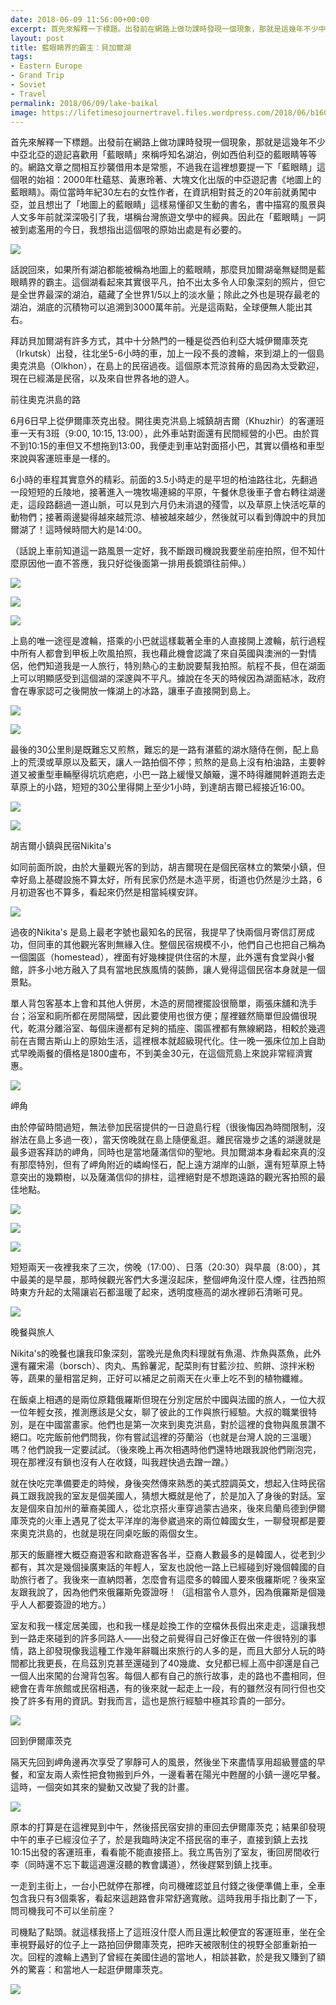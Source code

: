 ```yaml
---
date: 2018-06-09 11:56:00+00:00
excerpt: 首先來解釋一下標題。出發前在網路上做功課時發現一個現象，那就是這幾年不少中亞北亞的遊記喜歡用「藍眼睛」來稱呼知名湖泊，例如西伯利亞的藍眼睛等等的。網路文章之間相互抄襲借用本是常態，不過我在這裡想要提一下「藍眼睛」這個哏的始祖：2000年杜蘊慈、黃惠玲著、大塊文化出版的中亞遊記書《地圖上的藍眼睛》。兩位當時年紀30左右的女性作者，在資訊相對貧乏的20年前就勇闖中亞，並且想出了「地圖上的藍眼睛」這樣易懂卻又生動的書名，書中描寫的風景與人文多年前就深深吸引了我，堪稱台灣旅遊文學中的經典。因此在「藍眼睛」一詞被到處濫用的今日，我想指出這個哏的原始出處是有必要的。
layout: post
title: 藍眼睛界的霸主：貝加爾湖
tags:
- Eastern Europe
- Grand Trip
- Soviet
- Travel
permalink: 2018/06/09/lake-baikal
image: https://lifetimesojournertravel.files.wordpress.com/2018/06/b160c-img_6214.jpg
---
```


首先來解釋一下標題。出發前在網路上做功課時發現一個現象，那就是這幾年不少中亞北亞的遊記喜歡用「藍眼睛」來稱呼知名湖泊，例如西伯利亞的藍眼睛等等的。網路文章之間相互抄襲借用本是常態，不過我在這裡想要提一下「藍眼睛」這個哏的始祖：2000年杜蘊慈、黃惠玲著、大塊文化出版的中亞遊記書《地圖上的藍眼睛》。兩位當時年紀30左右的女性作者，在資訊相對貧乏的20年前就勇闖中亞，並且想出了「地圖上的藍眼睛」這樣易懂卻又生動的書名，書中描寫的風景與人文多年前就深深吸引了我，堪稱台灣旅遊文學中的經典。因此在「藍眼睛」一詞被到處濫用的今日，我想指出這個哏的原始出處是有必要的。




[![](https://lifetimesojournertravel.files.wordpress.com/2018/06/b160c-img_6214.jpg?w=300)](https://lifetimesojournertravel.files.wordpress.com/2018/06/b160c-img_6214.jpg)



話說回來，如果所有湖泊都能被稱為地圖上的藍眼睛，那麼貝加爾湖毫無疑問是藍眼睛界的霸主。這個湖看起來其實很平凡，拍不出太多令人印象深刻的照片，但它是全世界最深的湖泊，蘊藏了全世界1/5以上的淡水量；除此之外也是現存最老的湖泊，湖底的沉積物可以追溯到3000萬年前。光是這兩點，全球便無人能出其右。

拜訪貝加爾湖有許多方式，其中十分熱門的一種是從西伯利亞大城伊爾庫茨克（Irkutsk）出發，往北坐5-6小時的車，加上一段不長的渡輪，來到湖上的一個島奧克洪島（Olkhon），在島上的民宿過夜。這個原本荒涼貧瘠的島因為太受歡迎，現在已經滿是民宿，以及來自世界各地的遊人。

前往奧克洪島的路

6月6日早上從伊爾庫茨克出發。開往奧克洪島上城鎮胡吉爾（Khuzhir）的客運班車一天有3班（9:00, 10:15, 13:00），此外車站對面還有民間經營的小巴。由於買不到10:15的車但又不想拖到13:00，我便走到車站對面搭小巴，其實以價格和車型來說與客運班車是一樣的。

6小時的車程其實意外的精彩。前面的3.5小時走的是平坦的柏油路往北，先翻過一段短短的丘陵地，接著進入一塊牧場連綿的平原，午餐休息後車子會右轉往湖邊走，這段路翻過一道山脈，可以見到六月仍未消退的殘雪，以及草原上快活吃草的動物們；接著兩邊變得越來越荒涼、植被越來越少，然後就可以看到傳說中的貝加爾湖了！這時候時間大約是14:00。

（話說上車前知道這一路風景一定好，我不斷跟司機說我要坐前座拍照，但不知什麼原因他一直不答應，我只好從後面第一排用長鏡頭往前伸。）


[![](https://lifetimesojournertravel.files.wordpress.com/2018/06/fedbb-img_5968.jpg?w=200)](https://lifetimesojournertravel.files.wordpress.com/2018/06/fedbb-img_5968.jpg)







[![](https://lifetimesojournertravel.files.wordpress.com/2018/06/d1347-img_6022.jpg?w=300)](https://lifetimesojournertravel.files.wordpress.com/2018/06/d1347-img_6022.jpg)







[![](https://lifetimesojournertravel.files.wordpress.com/2018/06/9651d-img_6033.jpg?w=300)](https://lifetimesojournertravel.files.wordpress.com/2018/06/9651d-img_6033.jpg)







上島的唯一途徑是渡輪，搭乘的小巴就這樣載著全車的人直接開上渡輪，航行過程中所有人都會到甲板上吹風拍照，我也藉此機會認識了來自英國與澳洲的一對情侶，他們知道我是一人旅行，特別熱心的主動說要幫我拍照。航程不長，但在湖面上可以明顯感受到這個湖的深邃與不平凡。據說在冬天的時候因為湖面結冰，政府會在專家認可之後開放一條湖上的冰路，讓車子直接開到島上。







[![](https://lifetimesojournertravel.files.wordpress.com/2018/06/c6b14-img_6259.jpg?w=300)](https://lifetimesojournertravel.files.wordpress.com/2018/06/c6b14-img_6259.jpg)







[![](https://lifetimesojournertravel.files.wordpress.com/2018/06/102b6-img_6044.jpg?w=300)](https://lifetimesojournertravel.files.wordpress.com/2018/06/102b6-img_6044.jpg)







最後的30公里則是既難忘又煎熬，難忘的是一路有湛藍的湖水隨侍在側，配上島上的荒漠或草原以及藍天，讓人一路拍個不停；煎熬的是島上沒有柏油路，主要幹道又被重型車輛壓得坑坑疤疤，小巴一路上緩慢又顛簸，還不時得離開幹道跑去走草原上的小路，短短的30公里得開上至少1小時，到達胡吉爾已經接近16:00。







[![](https://lifetimesojournertravel.files.wordpress.com/2018/06/dd1a6-img_6255.jpg?w=300)](https://lifetimesojournertravel.files.wordpress.com/2018/06/dd1a6-img_6255.jpg)







[![](https://lifetimesojournertravel.files.wordpress.com/2018/06/52727-img_6075.jpg?w=300)](https://lifetimesojournertravel.files.wordpress.com/2018/06/52727-img_6075.jpg)










胡吉爾小鎮與民宿Nikita's







如同前面所說，由於大量觀光客的到訪，胡吉爾現在是個民宿林立的繁榮小鎮，但幸好島上基礎設施不算太好，所有民家仍然是木造平房，街道也仍然是沙土路，6月初遊客也不算多，看起來仍然是相當純樸安詳。







[![](https://lifetimesojournertravel.files.wordpress.com/2018/06/8fedf-img_6136.jpg?w=300)](https://lifetimesojournertravel.files.wordpress.com/2018/06/8fedf-img_6136.jpg)










過夜的Nikita's 是島上最老字號也最知名的民宿，我提早了快兩個月寄信訂房成功，但同車的其他觀光客則無緣入住。整個民宿規模不小，他們自己也把自己稱為一個園區（homestead），裡面有好幾棟提供住宿的木屋，此外還有食堂與小餐館，許多小地方融入了具有當地民族風情的裝飾，讓人覺得這個民宿本身就是一個景點。










單人背包客基本上會和其他人併房，木造的房間裡擺設很簡單，兩張床舖和洗手台；浴室和廁所都在房間隔壁，因此要使用也很方便；屋裡雖然簡單但設備很現代，乾濕分離浴室、每個床邊都有足夠的插座、園區裡都有無線網路，相較於幾週前在吉爾吉斯山上的原始生活，這裡根本就超級現代化。住一晚一張床位加上自助式早晚兩餐的價格是1800盧布，不到美金30元，在這個荒島上來說非常經濟實惠。







[![](https://lifetimesojournertravel.files.wordpress.com/2018/06/5667f-img_6089.jpg?w=300)](https://lifetimesojournertravel.files.wordpress.com/2018/06/5667f-img_6089.jpg)







岬角







由於停留時間過短，無法參加民宿提供的一日遊島行程（很後悔因為時間限制，沒辦法在島上多過一夜），當天傍晚就在島上隨便亂逛。離民宿幾步之遙的湖邊就是最多遊客拜訪的岬角，同時也是當地薩滿信仰的聖地。貝加爾湖本身看起來真的沒有那麼特別，但有了岬角附近的嶙峋怪石，配上遠方湖岸的山脈，還有短草原上特意突出的幾顆樹，以及薩滿信仰的排柱，這裡絕對是不想跑遠路的觀光客拍照的最佳地點。










[![](https://lifetimesojournertravel.files.wordpress.com/2018/06/af79e-img_6096.jpg?w=300)](https://lifetimesojournertravel.files.wordpress.com/2018/06/af79e-img_6096.jpg)







[![](https://lifetimesojournertravel.files.wordpress.com/2018/06/e4c96-img_6116.jpg?w=300)](https://lifetimesojournertravel.files.wordpress.com/2018/06/e4c96-img_6116.jpg)







[![](https://lifetimesojournertravel.files.wordpress.com/2018/06/9c81a-img_6118.jpg?w=300)](https://lifetimesojournertravel.files.wordpress.com/2018/06/9c81a-img_6118.jpg)







短短兩天一夜裡我來了三次，傍晚（17:00）、日落（20:30）與早晨（8:00），其中最美的是早晨，那時候觀光客們大多還沒起床，整個岬角沒什麼人煙，往西拍照時東方升起的太陽讓岩石都溫暖了起來，透明度極高的湖水裡卵石清晰可見。







[![](https://lifetimesojournertravel.files.wordpress.com/2018/06/89e29-img_6216.jpg?w=200)](https://lifetimesojournertravel.files.wordpress.com/2018/06/89e29-img_6216.jpg)







晚餐與旅人







Nikita's的晚餐也讓我印象深刻，當晚光是魚肉料理就有魚湯、炸魚與蒸魚，此外還有羅宋湯（borsch）、肉丸、馬鈴薯泥，配菜則有甘藍沙拉、煎餅、涼拌米粉等，蔬果的量相當足夠，正好可以補足之前兩天在火車上吃不到的植物纖維。







在飯桌上相遇的是兩位原籍俄羅斯但現在分別定居於中國與法國的旅人，一位大叔一位年輕女孩，推測應該是父女，聊了彼此的工作與旅行經驗。大叔的職業很特別，是在中國當畫家。他們也是第一次來到奧克洪島，對於這裡的食物與風景讚不絕口。吃完飯前他們問我，你有嘗試這裡的芬蘭浴（也就是台灣人說的三溫暖）嗎？他們說我一定要試試。（後來晚上再次相遇時他們還特地跟我說他們剛泡完，現在那裡沒有鎖也沒有人在收錢，叫我趕快過去蹭一蹭。）







就在快吃完準備要走的時候，身後突然傳來熟悉的美式腔調英文，想起入住時民宿員工跟我說我的室友是個美國人，猜想大概就是他了，於是加入了身後的對話。室友是個來自加州的華裔美國人，從北京搭火車穿過蒙古過來，後來烏蘭烏德到伊爾庫茨克的火車上遇見了從太平洋岸的海參崴過來的兩位韓國女生，一聊發現都是要來奧克洪島的，也就是現在同桌吃飯的兩個女生。







那天的飯廳裡大概亞裔遊客和歐裔遊客各半，亞裔人數最多的是韓國人，從老到少都有，其次是幾個操廣東話的年輕人，室友也說他一路上已經碰到好幾個韓國的自助旅行者了。我後來一直納悶著，怎麼會有這麼多的韓國人要來俄羅斯呢？後來室友跟我說了，因為他們來俄羅斯免簽證呀！（這相當令人意外，因為俄羅斯是個幾乎人人都要簽證的地方。）







室友和我一樣定居美國，也和我一樣是趁換工作的空檔休長假出來走走，這讓我想到一路走來碰到的許多同路人——出發之前覺得自己好像正在做一件很特別的事情，路上卻發現像我這種工作幾年辭職出來旅行的人多的是，而且大部分人玩的時間都比我更長，在烏茲別克甚至還碰到了40幾歲、女兒都已經上高中卻還是自己一個人出來闖的台灣背包客。每個人都有自己的旅行故事，走的路也不盡相同，但總會在青年旅館或民宿相遇，有的後來就一起走上一段，有的雖然沒有同行但也交換了許多有用的資訊。對我而言，這也是旅行經驗中極其珍貴的一部分。







[![](https://lifetimesojournertravel.files.wordpress.com/2018/06/9281c-img_6175.jpg?w=300)](https://lifetimesojournertravel.files.wordpress.com/2018/06/9281c-img_6175.jpg)







回到伊爾庫茨克







隔天先回到岬角邊再次享受了寧靜可人的風景，然後坐下來盡情享用超級豐盛的早餐，和室友兩人索性把食物搬到戶外，一邊看著在陽光中甦醒的小鎮一邊吃早餐。這時，一個突如其來的變動又改變了我的計畫。







[![](https://lifetimesojournertravel.files.wordpress.com/2018/06/040f4-img_6221.jpg?w=300)](https://lifetimesojournertravel.files.wordpress.com/2018/06/040f4-img_6221.jpg)







原本的打算是在這裡晃到中午，然後搭民宿安排的車回去伊爾庫茨克；結果卻發現中午的車子已經沒位子了，於是我臨時決定不搭民宿的車子，直接到鎮上去找10:15出發的客運班車，看看能不能直接搭上。我立馬告別了室友，衝回房間收行李（同時還不忘下載這週還沒聽的教會講道），然後趕緊到鎮上找車。







一走到主街上，一台小巴就停在那裡，向司機確認並且付錢之後便準備上車，全車包含我只有3個乘客，看起來這趟路會非常舒適寬敞。這時我用手指比劃了一下，問司機我可不可以坐前座？







司機點了點頭。就這樣我搭上了這班沒什麼人而且還比較便宜的客運班車，坐在全車視野最好的位子上一路拍回伊爾庫茨克，把昨天被限制住的視野全部重新拍一次。回程的渡輪上遇到了曾經在美國住過的當地人，相談甚歡，於是我又賺到了額外的驚喜：和當地人一起逛伊爾庫茨克。










[![](https://lifetimesojournertravel.files.wordpress.com/2018/06/0d490-img_6140.jpg?w=300)](https://lifetimesojournertravel.files.wordpress.com/2018/06/0d490-img_6140.jpg)































